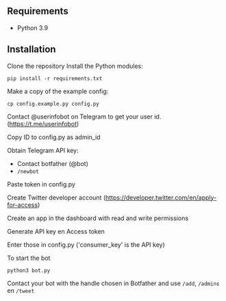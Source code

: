 ## Requirements

- Python 3.9

## Installation

Clone the repository
Install the Python modules:

```
pip install -r requirements.txt
```

Make a copy of the example config:

```
cp config.example.py config.py
```

Contact @userinfobot on Telegram to get your user id. (https://t.me/userinfobot)

Copy ID to config.py as admin_id

Obtain Telegram API key:

- Contact botfather (@bot)
- `/newbot`

Paste token in config.py

Create Twitter developer account
(https://developer.twitter.com/en/apply-for-access)

Create an app in the dashboard with read and write permissions

Generate API key en Access token

Enter those in config.py ('consumer_key' is the API key)

To start the bot

`python3 bot.py`

Contact your bot with the handle chosen in Botfather and
use `/add`, `/admins` en `/tweet`
